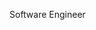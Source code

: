 Software Engineer
<!--
- 👋 Hi, I’m [@CharlesZhuRen](github.com/CharlesZhuRen)
- 👀 I graduated from [CUHK-CSE](https://www.cse.cuhk.edu.hk/) with a Master's degree.
- 💞️ I interned at [Gematria](https://gematria.tech/) and [Huawei](https://www.huawei.com/en/).
  
- 😇 Language: Java, Python
- 🛠️ Framework: Spring, Vue.js, PyTorch

News:
- (2024.6) Joined Huawei as a software engineer intern
- (2022.11) Have been admitted to CUHK@MSCS (23 Fall), which is the 10th best CS programme in the world (according to USNEWS)
- (2022.5) Ranked 15th in 2022 National Software and Information Technology Professional Competition (Python Programming Track)
- (2022.5) Meritorious Winner in 2022 Mathematical Contest in Modeling
-->
